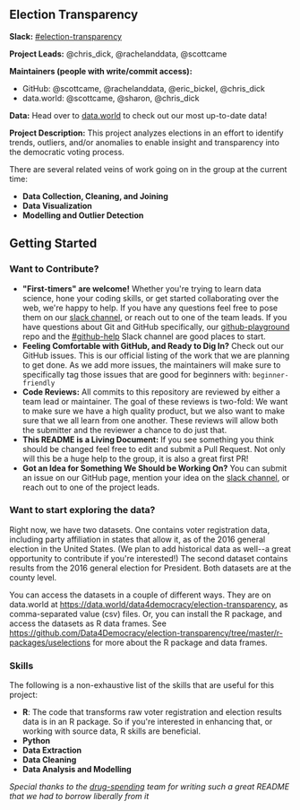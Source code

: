 ## Election Transparency

**Slack:** [#election-transparency](https://datafordemocracy.slack.com/messages/election-transparency)

**Project Leads:** @chris_dick, @rachelanddata, @scottcame

**Maintainers (people with write/commit access):**
* GitHub: @scottcame, @rachelanddata, @eric_bickel, @chris_dick
* data.world: @scottcame, @sharon, @chris_dick

**Data:** Head over to [data.world](https://data.world/data4democracy/election-transparency) to check out our most up-to-date data!

**Project Description:** This project analyzes elections in an effort to identify trends, outliers, and/or anomalies to enable insight and transparency into the democratic voting process. 

There are several related veins of work going on in the group at the current time:
* **Data Collection, Cleaning, and Joining**
* **Data Visualization**
* **Modelling and Outlier Detection**

## Getting Started

### Want to Contribute?
* **"First-timers" are welcome!** Whether you're trying to learn data science, hone your coding skills, or get started collaborating over the web, we're happy to help. If you have any questions feel free to pose them on our [slack channel](https://datafordemocracy.slack.com/messages/election-transparency), or reach out to one of the team leads. If you have questions about Git and GitHub specifically, our [github-playground](https://github.com/Data4Democracy/github-playground) repo and the [#github-help](https://datafordemocracy.slack.com/messages/github-help) Slack channel are good places to start.
* **Feeling Comfortable with GitHub, and Ready to Dig In?** Check out our GitHub issues. This is our official listing of the work that we are planning to get done. As we add more issues, the maintainers will make sure to specifically tag those issues that are good for beginners with: `beginner-friendly`
* **Code Reviews:** All commits to this repository are reviewed by either a team lead or maintainer. The goal of these reviews is two-fold: We want to make sure we have a high quality product, but we also want to make sure that we all learn from one another. These reviews will allow both the submitter and the reviewer a chance to do just that.
* **This README is a Living Document:** If you see something you think should be changed feel free to edit and submit a Pull Request. Not only will this be a huge help to the group, it is also a great first PR!
* **Got an Idea for Something We Should be Working On?** You can submit an issue on our GitHub page, mention your idea on the [slack channel](https://datafordemocracy.slack.com/messages/election-transparency), or reach out to one of the project leads.

### Want to start exploring the data?

Right now, we have two datasets.  One contains voter registration data, including party affiliation in states that allow it, as of the 2016 general election in the United States.  (We plan to add historical data as well--a great opportunity to contribute if you're interested!)  The second dataset contains results from the 2016 general election for President.  Both datasets are at the county level.

You can access the datasets in a couple of different ways.  They are on data.world at https://data.world/data4democracy/election-transparency, as comma-separated value (csv) files.  Or, you can install the R package, and access the datasets as R data frames.  See https://github.com/Data4Democracy/election-transparency/tree/master/r-packages/uselections for more about the R package and data frames.

### Skills
The following is a non-exhaustive list of the skills that are useful for this project:
* **R**: The code that transforms raw voter registration and election results data is in an R package.  So if you're interested in enhancing that, or working with source data, R skills are beneficial.
* **Python**
* **Data Extraction**
* **Data Cleaning**
* **Data Analysis and Modelling**

*Special thanks to the [drug-spending](https://github.com/Data4Democracy/drug-spending) team for writing such a great README that we had to borrow liberally from it*
